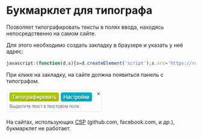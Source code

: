 Букмарклет для типографа
===========

Позволяет типографировать тексты в полях ввода, находясь непосредственно на самом сайте.

Для этого необходимо создать закладку в браузере и указать у неё адрес:
```js
javascript:(function(d,s){s=d.createElement('script');s.src='https://rawgit.com/typograf/bookmarklet/master/inside.js';d.body.appendChild(s)})(document);
```

При клике на закладку, на сайте должна появиться панель с типографом.

![Panel](https://raw.githubusercontent.com/typograf/bookmarklet/master/test/panel.png)

На сайтах, использующих [CSP](https://developer.mozilla.org/en-US/docs/Web/Security/CSP) (github.com, facebook.com, и др.), букмарклет не работает.
